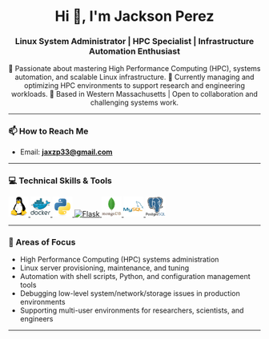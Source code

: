 <h1 align="center">Hi 👋, I'm Jackson Perez</h1>
<h3 align="center">Linux System Administrator | HPC Specialist | Infrastructure Automation Enthusiast</h3>

<p align="center">
🌱 Passionate about mastering High Performance Computing (HPC), systems automation, and scalable Linux infrastructure.  
🔧 Currently managing and optimizing HPC environments to support research and engineering workloads.  
📍 Based in Western Massachusetts | Open to collaboration and challenging systems work.  
</p>

---

### 📫 How to Reach Me

- Email: **jaxzp33@gmail.com**

---

### 💻 Technical Skills & Tools

<p align="left">
  <a href="https://www.linux.org/" target="_blank" rel="noreferrer">
    <img src="https://raw.githubusercontent.com/devicons/devicon/master/icons/linux/linux-original.svg" alt="Linux" width="40" height="40"/>
  </a>
  <a href="https://www.docker.com/" target="_blank" rel="noreferrer">
    <img src="https://raw.githubusercontent.com/devicons/devicon/master/icons/docker/docker-original-wordmark.svg" alt="Docker" width="40" height="40"/>
  </a>
  <a href="https://www.python.org" target="_blank" rel="noreferrer">
    <img src="https://raw.githubusercontent.com/devicons/devicon/master/icons/python/python-original.svg" alt="Python" width="40" height="40"/>
  </a>
  <a href="https://flask.palletsprojects.com/" target="_blank" rel="noreferrer">
    <img src="https://www.vectorlogo.zone/logos/pocoo_flask/pocoo_flask-icon.svg" alt="Flask" width="40" height="40"/>
  </a>
  <a href="https://www.mongodb.com/" target="_blank" rel="noreferrer">
    <img src="https://raw.githubusercontent.com/devicons/devicon/master/icons/mongodb/mongodb-original-wordmark.svg" alt="MongoDB" width="40" height="40"/>
  </a>
  <a href="https://www.mysql.com/" target="_blank" rel="noreferrer">
    <img src="https://raw.githubusercontent.com/devicons/devicon/master/icons/mysql/mysql-original-wordmark.svg" alt="MySQL" width="40" height="40"/>
  </a>
  <a href="https://www.postgresql.org" target="_blank" rel="noreferrer">
    <img src="https://raw.githubusercontent.com/devicons/devicon/master/icons/postgresql/postgresql-original-wordmark.svg" alt="PostgreSQL" width="40" height="40"/>
  </a>
</p>

---

### 🧠 Areas of Focus

- High Performance Computing (HPC) systems administration  
- Linux server provisioning, maintenance, and tuning  
- Automation with shell scripts, Python, and configuration management tools  
- Debugging low-level system/network/storage issues in production environments  
- Supporting multi-user environments for researchers, scientists, and engineers

---

<!---
Jperez3313/Jperez3313 is a ✨ special ✨ repository because its `README.md` (this file) appears on your GitHub profile.
You can click the Preview link to take a look at your changes.
--->
